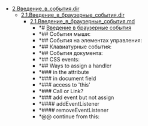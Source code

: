 - <a href = "F:\Node_projects\Node_Way\Education\IlKan\js.ru\Part_1\2.Введение_в_события.dir\cat.2.Введение_в_события.dir\dir.2.Введение_в_события.dir.md">2.Введение_в_события.dir</a>
    - <a href = "F:\Node_projects\Node_Way\Education\IlKan\js.ru\Part_1\2.Введение_в_события.dir\2.1.Введение_в_браузерные_события.dir\cat.2.1.Введение_в_браузерные_события.dir\dir.2.1.Введение_в_браузерные_события.dir.md">2.1.Введение_в_браузерные_события.dir</a>
        - <a href = "F:\Node_projects\Node_Way\Education\IlKan\js.ru\Part_1\2.Введение_в_события.dir\2.1.Введение_в_браузерные_события.dir\2.1.Введение_в_браузерные_события.md">2.1.Введение_в_браузерные_события.md</a>
            - *# [Введение в браузерные события](https://learn.javascript.ru/introduction-browser-events)
            - *## События мыши:
            - *## События на элементах управления:
            - *## Клавиатурные события:
            - *## События документа:
            - *## CSS events:
            - *## Ways to assign a handler
            - *### in the attribute 
            - *### in document field 
            - *### access to 'this'
            - *### Call or Link?
            - *### add event but not assign 
            - *#### addEventListener
            - *#### removeEventListener
            - *@@ continue from this: 
    
